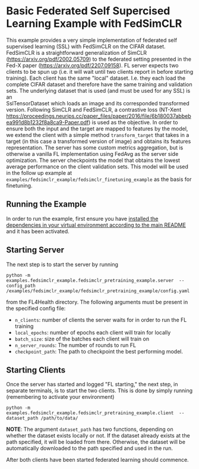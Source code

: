 # Basic Federated Self Supercised Learning Example with FedSimCLR 
This example provides a very simple implementation of federated self supervised learning (SSL) with FedSimCLR on the CIFAR dataset. 
FedSimCLR is a straightforward generalization of SimCLR (https://arxiv.org/pdf/2002.05709) to the federated setting presented in
the Fed-X paper (https://arxiv.org/pdf/2207.09158). FL server expects two clients to be spun up (i.e. it will wait until two 
clients report in before starting training). Each client has the same "local" dataset. I.e. they each load the complete CIFAR dataset 
and therefore have the same training and validation sets. The underlying dataset that is used (and must be used for any SSL) is an  
SslTensorDataset which loads an image and its corresponded transformed version. Following SimCLR and FedSimCLR, a contrastive loss 
(NT-Xent https://proceedings.neurips.cc/paper_files/paper/2016/file/6b180037abbebea991d8b1232f8a8ca9-Paper.pdf) is used as the objective.
In order to ensure both the input and the target are mapped to features by the model, we extend the client with a simple method 
`transform_target` that takes in a target (in this case a transformed version of image) and obtains its features representation.
The server has some custom metrics aggregation, but is otherwise a vanilla FL implementation using FedAvg as the server side optimization.
The server checkpoints the model that obtains the lowest average performance on the client validation sets. This model will be used in the
follow up example at `examples/fedsimclr_example/fedsimclr_finetuning_example` as the basis for finetuning. 

## Running the Example
In order to run the example, first ensure you have [installed the dependencies in your virtual environment according to the main README](/README.md#development-requirements) and it has been activated.

## Starting Server

The next step is to start the server by running
```
python -m examples.fedsimclr_example.fedsimclr_pretraining_example.server  --config_path /examples/fedsimclr_example/fedsimclr_pretraining_example/config.yaml
```
from the FL4Health directory. The following arguments must be present in the specified config file:
* `n_clients`: number of clients the server waits for in order to run the FL training
* `local_epochs`: number of epochs each client will train for locally
* `batch_size`: size of the batches each client will train on
* `n_server_rounds`: The number of rounds to run FL
* `checkpoint_path`: The path to checkpoint the best performing model. 

## Starting Clients

Once the server has started and logged "FL starting," the next step, in separate terminals, is to start the two
clients. This is done by simply running (remembering to activate your environment)
```
python -m examples.fedsimclr_example.fedsimclr_pretraining_example.client  --dataset_path /path/to/data/
```
**NOTE**: The argument `dataset_path` has two functions, depending on whether the dataset exists locally or not. If
the dataset already exists at the path specified, it will be loaded from there. Otherwise, the dataset will be
automatically downloaded to the path specified and used in the run.

After both clients have been started federated learning should commence.
